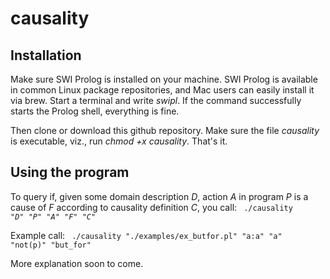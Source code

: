 # causality

## Installation

Make sure SWI Prolog is installed on your machine. SWI Prolog is available in common Linux package repositories, and Mac users can easily install it via brew. Start a terminal and write _swipl_. If the command successfully starts the Prolog shell, everything is fine. 

Then clone or download this github repository. Make sure the file _causality_ is executable, viz., run _chmod +x causality_. That's it.

## Using the program

To query if, given some domain description *D*, action *A* in program *P* is a cause of *F* according to causality definition *C*, you call:
<code>
./causality "*D*" "*P*" "*A*" "*F*" "*C*"
</code>

Example call: 
<code>
./causality "./examples/ex_butfor.pl" "a:a" "a" "not(p)" "but_for"
</code>

More explanation soon to come.
